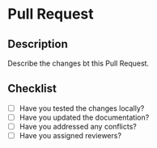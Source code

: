# Pull Request

## Description 
Describe the changes bt this Pull Request.

## Checklist
- [ ] Have you tested the changes locally?
- [ ] Have you updated the documentation?
- [ ] Have you addressed any conflicts?
- [ ] Have you assigned reviewers?
